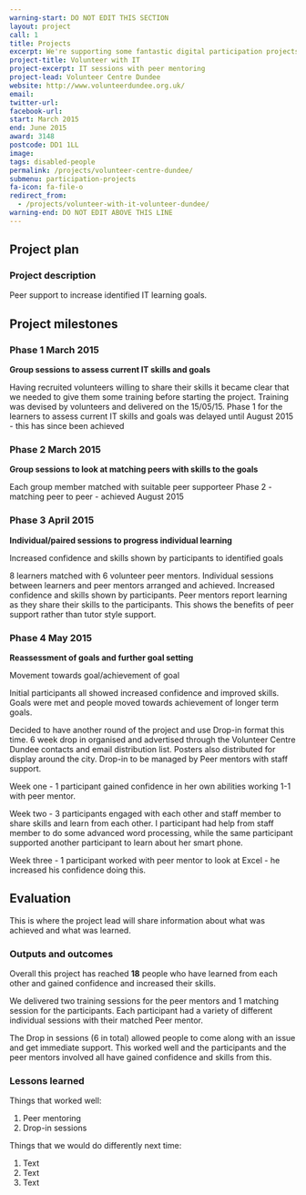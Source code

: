 ```yaml
---
warning-start: DO NOT EDIT THIS SECTION
layout: project
call: 1
title: Projects
excerpt: We're supporting some fantastic digital participation projects. Here are their stories.
project-title: Volunteer with IT
project-excerpt: IT sessions with peer mentoring
project-lead: Volunteer Centre Dundee
website: http://www.volunteerdundee.org.uk/
email:
twitter-url:
facebook-url:
start: March 2015
end: June 2015
award: 3148
postcode: DD1 1LL
image:
tags: disabled-people
permalink: /projects/volunteer-centre-dundee/
submenu: participation-projects
fa-icon: fa-file-o
redirect_from:
  - /projects/volunteer-with-it-volunteer-dundee/
warning-end: DO NOT EDIT ABOVE THIS LINE
---
```


## Project plan

### Project description

Peer support to increase identified IT learning goals.


## Project milestones

### Phase 1 March 2015

**Group sessions to assess current IT skills and goals**

Having recruited volunteers willing to share their skills it became clear that we needed to give them some training before starting the project. Training was devised by volunteers and delivered on the 15/05/15.
Phase 1 for the learners to assess current IT skills and goals was delayed until August 2015 - this has since been achieved


### Phase 2 March 2015

**Group sessions to look at matching peers with skills to the goals**

Each group member matched with suitable peer supporteer
Phase 2 - matching peer to peer - achieved August 2015


### Phase 3 April 2015

**Individual/paired sessions to progress individual learning**

Increased confidence and skills shown by participants to identified goals

8 learners matched with 6 volunteer peer mentors. Individual sessions between learners and peer mentors arranged and achieved. Increased confidence and skills shown by participants. Peer mentors report learning as they share their skills to the participants. This shows the benefits of peer support rather than tutor style support.


### Phase 4 May 2015

**Reassessment of goals and further goal setting**

Movement towards goal/achievement of goal

Initial participants all  showed increased confidence and improved skills. Goals were met and people moved towards achievement of longer term goals.

Decided to have another round of the project and use Drop-in format this time. 6 week drop in organised and advertised through the Volunteer Centre Dundee contacts and email distribution list. Posters also distributed for display around the city.
Drop-in to be managed by Peer mentors with staff support.

Week one - 1 participant gained confidence in her own abilities working 1-1 with peer mentor.

Week two - 3 participants engaged with each other and staff member to share skills and learn from each other. I participant had help from staff member to do some advanced word processing, while the same participant supported another participant to learn about her smart phone.

Week three - 1 participant worked with peer mentor to look at Excel - he increased his confidence doing this.


## Evaluation

This is where the project lead will share information about what was achieved and what was learned.

### Outputs and outcomes

Overall this project has reached **18** people who have learned from each other and gained confidence and increased their skills.

We delivered two training sessions for the peer mentors and 1 matching session for the participants. Each participant had a variety of different individual sessions with their matched Peer mentor.

The Drop in sessions (6 in total) allowed people to come along with an issue and get immediate support. This worked well and the participants and the peer mentors involved all have gained confidence and skills from this.


### Lessons learned

Things that worked well:

1. Peer mentoring
2. Drop-in sessions

Things that we would do differently next time:

1. Text
2. Text
3. Text
